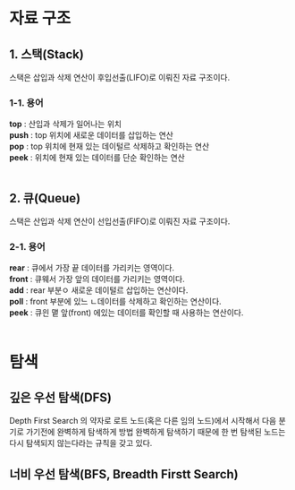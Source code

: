 # 자료 구조
## 1. 스택(Stack)
스택은 삽입과 삭제 연산이 후입선출(LIFO)로 이뤄진 자료 구조이다.
### 1-1. 용어
**top** : 산입과 삭제가 일어나는 위치 <br/>
**push** : top 위치에 새로운 데이터를 삽입하는 연산 <br/>
**pop** : top 위치에 현재 있는 데이털르 삭제하고 확인하는 연산 <br/>
**peek** : 위치에 현재 있는 데이터를 단순 확인하는 연산 <br/>
<br/>

## 2. 큐(Queue)
스택은 산입과 삭제 연산이 선입선출(FIFO)로 이뤄진 자료 구조이다.
### 2-1. 용어
**rear** : 큐에서 가장 끝 데이터를 가리키는 영역이다. <br/>
**front** : 큐웨서 가장 앞의 데이터를 가리키는 영역이다. <br/>
**add** : rear 부분ㅇ 새로운 데이털르 삽입하는 연산이다. <br/>
**poll** : front 부분에 있느 ㄴ데이터를 삭제하고 확인하는 연산이다. <br/>
**peek** : 큐읜 맽 앞(front) 에있는 데이터를 확인할 때 사용하는 연산이다.<br/>
<br/>

##   

# 탐색

## 깊은 우선 탐색(DFS)
Depth First Search 의 약자로 로트 노드(혹은 다른 임의 노드)에서 시작해서 다음 분기로 가기전에 완벽하게 탐색하게 방법
완벽하게 탐색하기 때문에 한 번 탐색된 노드는 다시 탐색되지 않는다라는 규칙을 갖고 있다.

## 너비 우선 탐색(BFS, Breadth Firstt Search)

